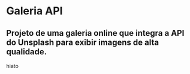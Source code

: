 # Galeria API

## Projeto de uma galeria online que integra a API do Unsplash para exibir imagens de alta qualidade.

hiato